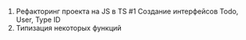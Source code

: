 1) Рефакторинг проекта на JS в TS #1 Создание интерфейсов Todo, User, Type ID
2) Типизация некоторых функций 
